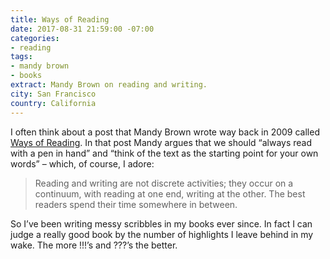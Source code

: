 ```yaml
---
title: Ways of Reading
date: 2017-08-31 21:59:00 -07:00
categories:
- reading
tags:
- mandy brown
- books
extract: Mandy Brown on reading and writing.
city: San Francisco
country: California
---
```


I often think about a post that Mandy Brown wrote way back in 2009 called [Ways of Reading](http://aworkinglibrary.com/writing/ways-of-reading/). In that post Mandy argues that we should “always read with a pen in hand” and “think of the text as the starting point for your own words” – which, of course, I adore:

> Reading and writing are not discrete activities; they occur on a continuum, with reading at one end, writing at the other. The best readers spend their time somewhere in between. 

So I’ve been writing messy scribbles in my books ever since. In fact I can judge a really good book by the number of highlights I leave behind in my wake. The more !!!’s and ???’s the better.
